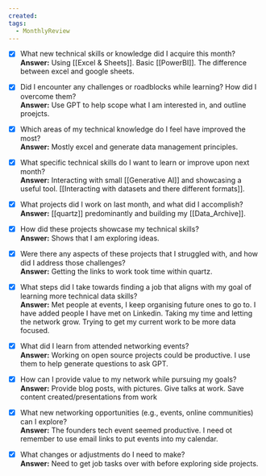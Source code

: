 ```yaml
---
created: 
tags:
  - MonthlyReview
---
```

- [x] What new technical skills or knowledge did I acquire this month?  
  **Answer:** Using [[Excel & Sheets]]. Basic [[PowerBI]]. The difference between excel and google sheets.

- [x] Did I encounter any challenges or roadblocks while learning? How did I overcome them?  
  **Answer:** Use GPT to help scope what I am interested in, and outline proejcts. 

- [x] Which areas of my technical knowledge do I feel have improved the most?  
  **Answer:** Mostly excel and generate data management principles.

- [x] What specific technical skills do I want to learn or improve upon next month?  
  **Answer:** Interacting with small [[Generative AI]] and showcasing a useful tool. [[Interacting with datasets and there different formats]].

- [x] What projects did I work on last month, and what did I accomplish?  
  **Answer:** [[quartz]] predominantly and building my [[Data_Archive]].

- [x] How did these projects showcase my technical skills?  
  **Answer:** Shows that I am exploring ideas.

- [x] Were there any aspects of these projects that I struggled with, and how did I address those challenges?  
  **Answer:** Getting the links to work took time within quartz.

- [x] What steps did I take towards finding a job that aligns with my goal of learning more technical data skills?  
  **Answer:** Met people at events, I keep organising future ones to go to. I have added people I have met on Linkedin. Taking my time and letting the network grow. Trying to get my current work to be more data focused.

- [x] What did I learn from attended networking events?  
  **Answer:** Working on open source projects could be productive. I use them to help generate questions to ask GPT.

- [x] How can I provide value to my network while pursuing my goals?  
  **Answer:** Provide blog posts, with pictures. Give talks at work. Save content created/presentations from work

- [x] What new networking opportunities (e.g., events, online communities) can I explore?  
  **Answer:** The founders tech event seemed productive. I need ot remember to use email links to put events into my calendar.

- [x] What changes or adjustments do I need to make?  
  **Answer:** Need to get job tasks over with before exploring side projects.

